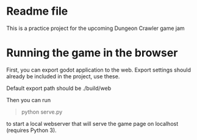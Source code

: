 # Readme file

This is a practice project for the upcoming Dungeon Crawler game jam

# Running the game in the browser

First, you can export godot application to the web. Export settings should already be included in the project, use these.

Default export path should be ./build/web

Then you can run

> python serve.py

to start a local webserver that will serve the game page on localhost (requires Python 3). 
